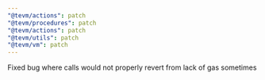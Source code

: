 ```yaml
---
"@tevm/actions": patch
"@tevm/procedures": patch
"@tevm/actions": patch
"@tevm/utils": patch
"@tevm/vm": patch
---
```


Fixed bug where calls would not properly revert from lack of gas sometimes
